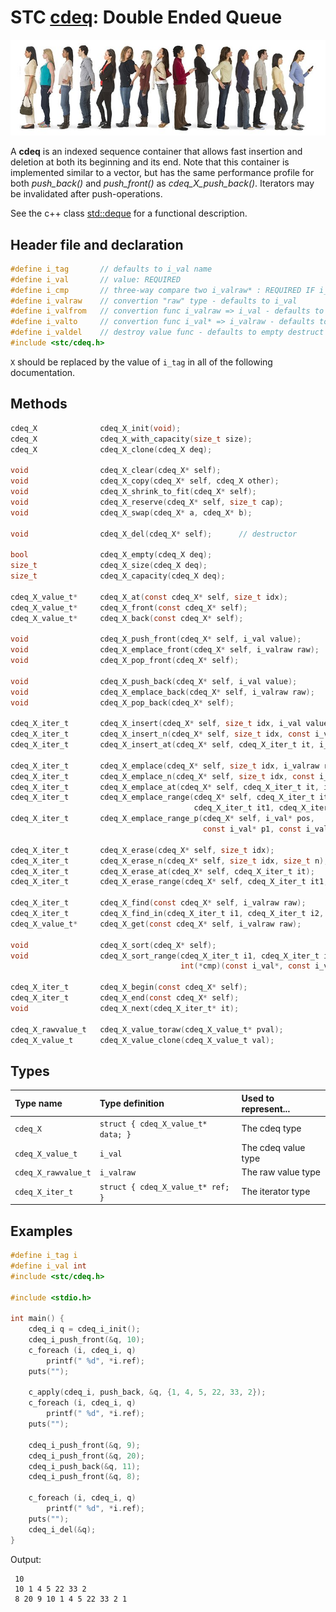 # STC [cdeq](../include/stc/cdeq.h): Double Ended Queue
![Deque](pics/deque.jpg)

A **cdeq** is an indexed sequence container that allows fast insertion and deletion at both its beginning and its end. Note that this container is implemented similar to a vector, but has the same performance profile for both *push_back()* and *push_front()* as *cdeq_X_push_back()*. Iterators may be invalidated after push-operations.

See the c++ class [std::deque](https://en.cppreference.com/w/cpp/container/deque) for a functional description.

## Header file and declaration

```c
#define i_tag       // defaults to i_val name
#define i_val       // value: REQUIRED
#define i_cmp       // three-way compare two i_valraw* : REQUIRED IF i_valraw is a non-integral type
#define i_valraw    // convertion "raw" type - defaults to i_val
#define i_valfrom   // convertion func i_valraw => i_val - defaults to plain copy
#define i_valto     // convertion func i_val* => i_valraw - defaults to plain copy
#define i_valdel    // destroy value func - defaults to empty destruct
#include <stc/cdeq.h>
```
`X` should be replaced by the value of `i_tag` in all of the following documentation.

## Methods

```c
cdeq_X              cdeq_X_init(void);
cdeq_X              cdeq_X_with_capacity(size_t size);
cdeq_X              cdeq_X_clone(cdeq_X deq);

void                cdeq_X_clear(cdeq_X* self);
void                cdeq_X_copy(cdeq_X* self, cdeq_X other);
void                cdeq_X_shrink_to_fit(cdeq_X* self);
void                cdeq_X_reserve(cdeq_X* self, size_t cap);
void                cdeq_X_swap(cdeq_X* a, cdeq_X* b);

void                cdeq_X_del(cdeq_X* self);      // destructor

bool                cdeq_X_empty(cdeq_X deq);
size_t              cdeq_X_size(cdeq_X deq);
size_t              cdeq_X_capacity(cdeq_X deq);

cdeq_X_value_t*     cdeq_X_at(const cdeq_X* self, size_t idx);
cdeq_X_value_t*     cdeq_X_front(const cdeq_X* self);
cdeq_X_value_t*     cdeq_X_back(const cdeq_X* self);

void                cdeq_X_push_front(cdeq_X* self, i_val value);
void                cdeq_X_emplace_front(cdeq_X* self, i_valraw raw);
void                cdeq_X_pop_front(cdeq_X* self);

void                cdeq_X_push_back(cdeq_X* self, i_val value);
void                cdeq_X_emplace_back(cdeq_X* self, i_valraw raw);
void                cdeq_X_pop_back(cdeq_X* self); 

cdeq_X_iter_t       cdeq_X_insert(cdeq_X* self, size_t idx, i_val value);                        // move value 
cdeq_X_iter_t       cdeq_X_insert_n(cdeq_X* self, size_t idx, const i_val[] arr, size_t n);      // move arr values
cdeq_X_iter_t       cdeq_X_insert_at(cdeq_X* self, cdeq_X_iter_t it, i_val value);               // move value 

cdeq_X_iter_t       cdeq_X_emplace(cdeq_X* self, size_t idx, i_valraw raw);
cdeq_X_iter_t       cdeq_X_emplace_n(cdeq_X* self, size_t idx, const i_valraw[] arr, size_t n);
cdeq_X_iter_t       cdeq_X_emplace_at(cdeq_X* self, cdeq_X_iter_t it, i_valraw raw);
cdeq_X_iter_t       cdeq_X_emplace_range(cdeq_X* self, cdeq_X_iter_t it, 
                                         cdeq_X_iter_t it1, cdeq_X_iter_t it2);                 // will clone
cdeq_X_iter_t       cdeq_X_emplace_range_p(cdeq_X* self, i_val* pos, 
                                           const i_val* p1, const i_val* p2);

cdeq_X_iter_t       cdeq_X_erase(cdeq_X* self, size_t idx);
cdeq_X_iter_t       cdeq_X_erase_n(cdeq_X* self, size_t idx, size_t n);
cdeq_X_iter_t       cdeq_X_erase_at(cdeq_X* self, cdeq_X_iter_t it);
cdeq_X_iter_t       cdeq_X_erase_range(cdeq_X* self, cdeq_X_iter_t it1, cdeq_X_iter_t it2);

cdeq_X_iter_t       cdeq_X_find(const cdeq_X* self, i_valraw raw);
cdeq_X_iter_t       cdeq_X_find_in(cdeq_X_iter_t i1, cdeq_X_iter_t i2, i_valraw raw);
cdeq_X_value_t*     cdeq_X_get(const cdeq_X* self, i_valraw raw);                            // returns NULL if not found

void                cdeq_X_sort(cdeq_X* self);
void                cdeq_X_sort_range(cdeq_X_iter_t i1, cdeq_X_iter_t i2,
                                      int(*cmp)(const i_val*, const i_val*));

cdeq_X_iter_t       cdeq_X_begin(const cdeq_X* self);
cdeq_X_iter_t       cdeq_X_end(const cdeq_X* self);
void                cdeq_X_next(cdeq_X_iter_t* it);

cdeq_X_rawvalue_t   cdeq_X_value_toraw(cdeq_X_value_t* pval);
cdeq_X_value_t      cdeq_X_value_clone(cdeq_X_value_t val);
```

## Types

| Type name            | Type definition                     | Used to represent...   |
|:---------------------|:------------------------------------|:-----------------------|
| `cdeq_X`             | `struct { cdeq_X_value_t* data; }`  | The cdeq type          |
| `cdeq_X_value_t`     | `i_val`                             | The cdeq value type    |
| `cdeq_X_rawvalue_t`  | `i_valraw`                          | The raw value type     |
| `cdeq_X_iter_t`      | `struct { cdeq_X_value_t* ref; }`   | The iterator type      |

## Examples
```c
#define i_tag i
#define i_val int
#include <stc/cdeq.h>

#include <stdio.h>

int main() {
    cdeq_i q = cdeq_i_init();
    cdeq_i_push_front(&q, 10);
    c_foreach (i, cdeq_i, q)
        printf(" %d", *i.ref);
    puts("");

    c_apply(cdeq_i, push_back, &q, {1, 4, 5, 22, 33, 2});
    c_foreach (i, cdeq_i, q)
        printf(" %d", *i.ref);
    puts("");

    cdeq_i_push_front(&q, 9);
    cdeq_i_push_front(&q, 20);
    cdeq_i_push_back(&q, 11);
    cdeq_i_push_front(&q, 8);

    c_foreach (i, cdeq_i, q)
        printf(" %d", *i.ref);
    puts("");
    cdeq_i_del(&q);
}
```
Output:
```
 10
 10 1 4 5 22 33 2
 8 20 9 10 1 4 5 22 33 2 1
```
